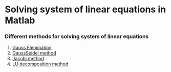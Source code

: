 # Solving system of linear equations in Matlab
###   Different methods for solving system of linear equations

1. [Gauss Elemination](https://github.com/gurr-i/Matlab---Solving-system-of-linear-equations/blob/main/Gauss_Elemination_method.m)
2. [GaussSeidel method](https://github.com/gurr-i/Matlab---Solving-system-of-linear-equations/blob/main/GaussSeidel_method.m)
3. [Jacobi method](https://github.com/gurr-i/Matlab---Solving-system-of-linear-equations/blob/main/Jacobi_method.m)
4. [LU decomposition method](https://github.com/gurr-i/Matlab---Solving-system-of-linear-equations/blob/main/LU_decomposition.m)
